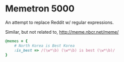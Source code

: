 # Memetron 5000

An attempt to replace Reddit w/ regular expressions.

Similar, but not related to, http://meme.nbcr.net/meme/

```ruby
@memes = {
	# North Korea is Best Korea
	:is_best => /(\w*\b) (\w*\b) is best (\w*\b)/
}
```